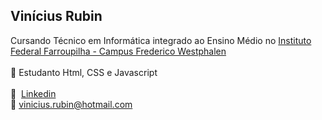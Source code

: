 

<!--
**vinirubin/vinirubin** is a ✨ _special_ ✨ repository because its `README.md` (this file) appears on your GitHub profile.

Here are some ideas to get you started:

- 🔭 I’m currently working on ...
- 🌱 I’m currently learning ...
- 👯 I’m looking to collaborate on ...
- 🤔 I’m looking for help with ...
- 💬 Ask me about ...
- 📫 How to reach me: ...
- 😄 Pronouns: ...
- ⚡ Fun fact: ...
-->

## Vinícius Rubin

Cursando Técnico em Informática integrado ao Ensino Médio no <a href="https://www.iffarroupilha.edu.br/frederico-westphalen" target="blank">Instituto Federal Farroupilha - Campus Frederico Westphalen</a>
<br><br>
📓&nbsp;Estudanto Html, CSS e Javascript
<br><br>
💼 &nbsp;<a href="https://www.linkedin.com/in/vin%C3%ADcius-rubin-4202991b3/">Linkedin</a>
<br>
:e-mail:&nbsp;vinicius.rubin@hotmail.com
